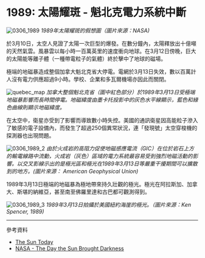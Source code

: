 # 1989: 太陽耀斑 - 魁北克電力系統中斷

![0306_1989](./static/0306_1989.jpg)
*1989年太陽耀斑的假想圖（圖片來源：NASA)*

於3月10日，太空人見證了太陽一次巨型的爆發。在數分鐘內，太陽釋放出十億噸的天然氣雲。風暴雲以每小時一百萬英里的速度衝向地球。在3月12日傍晚，巨大的太陽能等離子體（一種帶電粒子的氣體）終於擊中了地球的磁場。

極端的地磁暴造成整個加拿大魁北克省大停電。電網於3月13日失效，數以百萬計人沒有電力供應超過9小時。學校、企業和多瓦爾機場亦因此而關閉。

![quebec_map](./static/map_quebec_ch.png)
*加拿大整個魁北克省（圖中紅色部分）於1989年3月13日受極端地磁暴影響而長時間停電。地磁緯度由墨卡托投影中的灰色水平線顯示，藍色和綠色曲線則顯示地磁緯度。*

在太空中，衛星亦受到了影響而導致數小時失控。美國的通訊衛星因高能粒子滲入了敏感的電子設備內，而發生了超過250個異常狀況，連「發現號」太空穿梭機的探測器也出現問題。

![0306_1989_2](./static/0306_1989_2.jpg)
*由於火成岩的高阻力促使地磁感應電流（GIC）在位於岩石上方的輸電線路中流動，火成岩（灰色）區域的電力系統最容易受到強烈地磁活動的影響。以交叉影線示出的是極光區和極光在1989年3月13日等嚴重干擾期間可以擴散到的地方。(圖片來源： American Geophysical Union)*

1989年3月13日極端的地磁暴為極地帶來持久壯觀的極光。極光在阿拉斯加、加拿大、斯堪的納維亞，甚至南至佛羅里達和古巴都可觀測得到。

![0306_1989_3](./static/0306_1989_3.png) 
*1989年3月13日拍攝於美國紐約海崖的極光。（圖片來源：Ken Spencer, 1989)*

---

參考資料

- [The Sun Today](http://www.thesuntoday.org/space-weather/impacts/)
- [NASA - The Day the Sun Brought Darkness](https://www.nasa.gov/topics/earth/features/sun_darkness.html)